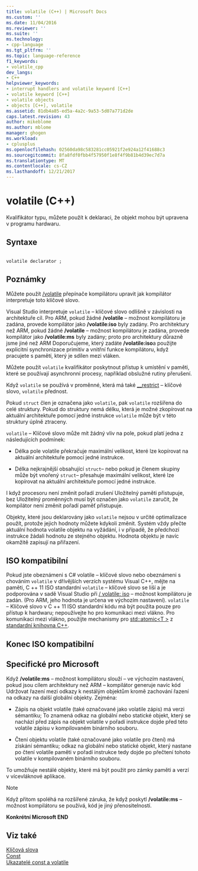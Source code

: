 ```yaml
---
title: volatile (C++) | Microsoft Docs
ms.custom: ''
ms.date: 11/04/2016
ms.reviewer: ''
ms.suite: ''
ms.technology:
- cpp-language
ms.tgt_pltfrm: ''
ms.topic: language-reference
f1_keywords:
- volatile_cpp
dev_langs:
- C++
helpviewer_keywords:
- interrupt handlers and volatile keyword [C++]
- volatile keyword [C++]
- volatile objects
- objects [C++], volatile
ms.assetid: 81db4a85-ed5a-4a2c-9a53-5d07a771d2de
caps.latest.revision: 43
author: mikeblome
ms.author: mblome
manager: ghogen
ms.workload:
- cplusplus
ms.openlocfilehash: 02560da98c583281cc05921f2e924a12f41688c3
ms.sourcegitcommit: 8fa8fdf0fbb4f57950f1e8f4f9b81b4d39ec7d7a
ms.translationtype: MT
ms.contentlocale: cs-CZ
ms.lasthandoff: 12/21/2017
---
```

# <a name="volatile-c"></a>volatile (C++)
Kvalifikátor typu, můžete použít k deklaraci, že objekt mohou být upravena v programu hardwaru.  
  
## <a name="syntax"></a>Syntaxe  
  
```  
  
volatile declarator ;  
```  
  
## <a name="remarks"></a>Poznámky  
 Můžete použít [/volatile](../build/reference/volatile-volatile-keyword-interpretation.md) přepínače kompilátoru upravit jak kompilátor interpretuje toto klíčové slovo.  
  
 Visual Studio interpretuje `volatile` – klíčové slovo odlišně v závislosti na architektuře cíl. Pro ARM, pokud žádné **/volatile** – možnost kompilátoru je zadána, provede kompilátor jako **/volatile:iso** byly zadány. Pro architektury než ARM, pokud žádné **/volatile** – možnost kompilátoru je zadána, provede kompilátor jako **/volatile:ms** byly zadány; proto pro architektury důrazně jsme jiné než ARM Doporučujeme, který zadáte **/volatile:iso**a použijte explicitní synchronizace primitiv a vnitřní funkce kompilátoru, když pracujete s pamětí, který je sdílen mezi vláken.  
  
 Můžete použít `volatile` kvalifikátor poskytnout přístup k umístění v paměti, které se používají asynchronní procesy, například obslužné rutiny přerušení.  
  
 Když `volatile` se používá v proměnné, která má také [__restrict](../cpp/extension-restrict.md) – klíčové slovo, `volatile` přednost.  
  
 Pokud `struct` člen je označena jako `volatile`, pak `volatile` rozšířena do celé struktury. Pokud do struktury nemá délku, která je možné zkopírovat na aktuální architektuře pomocí jedné instrukce `volatile` může být v této struktury úplně ztraceny.  
  
 `volatile` – Klíčové slovo může mít žádný vliv na pole, pokud platí jedna z následujících podmínek:  
  
-   Délka pole volatile překračuje maximální velikost, které lze kopírovat na aktuální architektuře pomocí jedné instrukce.  
  
-   Délka nejkrajnější obsahující `struct`– nebo pokud je členem skupiny může být vnořený `struct`– přesahuje maximální velikost, které lze kopírovat na aktuální architektuře pomocí jedné instrukce.  
  
 I když procesoru není změnit pořadí zrušení Uložitelný paměti přistupuje, bez Uložitelný proměnných musí být označen jako `volatile` zaručit, že kompilátor není změnit pořadí paměť přistupuje.  
  
 Objekty, které jsou deklarovány jako `volatile` nejsou v určité optimalizace použít, protože jejich hodnoty můžete kdykoli změnit.  Systém vždy přečte aktuální hodnota volatile objektu na vyžádání, i v případě, že předchozí instrukce žádali hodnotu ze stejného objektu.  Hodnota objektu je navíc okamžitě zapisují na přiřazení.  
  
## <a name="iso-compliant"></a>ISO kompatibilní  
 Pokud jste obeznámeni s C# volatile – klíčové slovo nebo obeznámeni s chováním `volatile` v dřívějších verzích systému Visual C++, mějte na paměti, C ++ 11 ISO standardní `volatile` – klíčové slovo se liší a je podporována v sadě Visual Studio při [/ volatile: iso](../build/reference/volatile-volatile-keyword-interpretation.md) – možnost kompilátoru je zadán. (Pro ARM, jeho hodnota je určena ve výchozím nastavení). `volatile` – Klíčové slovo v C ++ 11 ISO standardní kódu má být použita pouze pro přístup k hardwaru; nepoužívejte ho pro komunikaci mezi vlákno. Pro komunikaci mezi vlákno, použijte mechanismy pro [std::atomic\<T >](../standard-library/atomic.md) z [standardní knihovna C++](../standard-library/cpp-standard-library-reference.md).  
  
## <a name="end-of-iso-compliant"></a>Konec ISO kompatibilní  
  
## <a name="microsoft-specific"></a>Specifické pro Microsoft  
 Když **/volatile:ms** – možnost kompilátoru slouží – ve výchozím nastavení, pokud jsou cílem architektury než ARM – kompilátor generuje navíc kód Udržovat řazení mezi odkazy k nestálým objektům kromě zachování řazení na odkazy na další globální objekty. Zejména:  
  
-   Zápis na objekt volatile (také označované jako volatile zápis) má verzi sémantiku; To znamená odkaz na globální nebo statické objekt, který se nachází před zápis na objekt volatile v pořadí instrukce dojde před této volatile zápisu v kompilovaném binárního souboru.  
  
-   Čtení objektu volatile (také označované jako volatile pro čtení) má získání sémantiku; odkaz na globální nebo statické objekt, který nastane po čtení volatile paměti v pořadí instrukce tedy dojde po přečtení tohoto volatile v kompilovaném binárního souboru.  
  
 To umožňuje nestálé objekty, které má být použit pro zámky paměti a verzí v vícevláknové aplikace.  
  
> [!NOTE]
>  Když přitom spoléhá na rozšířené záruka, že když poskytl **/volatile:ms** – možnost kompilátoru se používá, kód je jiný přenositelností.  
  
**Konkrétní Microsoft END**  
  
## <a name="see-also"></a>Viz také  
 [Klíčová slova](../cpp/keywords-cpp.md)   
 [Const](../cpp/const-cpp.md)   
 [Ukazatelé const a volatile](../cpp/const-and-volatile-pointers.md)